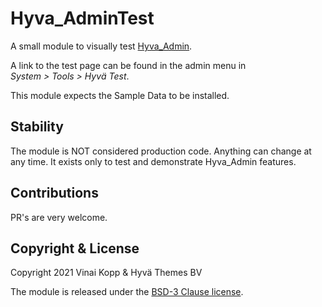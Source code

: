 # Hyva_AdminTest

A small module to visually test [Hyva_Admin](https://github.com/hyva-themes/magento2-hyva-admin).

A link to the test page can be found in the admin menu in  
*System > Tools > Hyvä Test*.

This module expects the Sample Data to be installed.

## Stability

The module is NOT considered production code. Anything can change at any time. It exists only to test and demonstrate Hyva_Admin features.  

## Contributions

PR's are very welcome.

## Copyright & License

Copyright 2021 Vinai Kopp & Hyvä Themes BV

The module is released under the [BSD-3 Clause license](LICENSE.txt).
